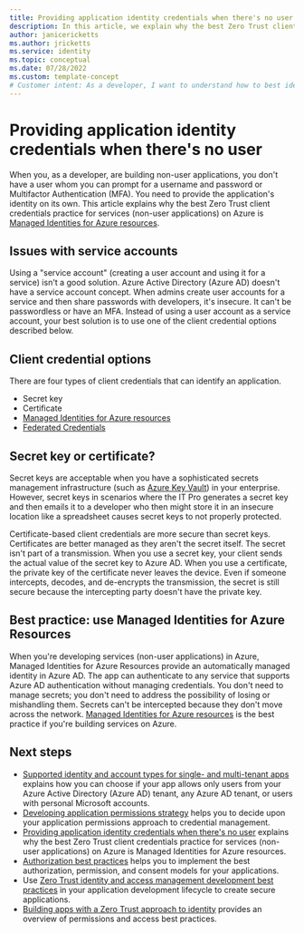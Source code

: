 ```yaml
---
title: Providing application identity credentials when there's no user
description: In this article, we explain why the best Zero Trust client credentials practice for services (non-user applications) on Azure is Managed Identities for Azure Resources.
author: janicericketts
ms.author: jricketts
ms.service: identity
ms.topic: conceptual
ms.date: 07/28/2022
ms.custom: template-concept
# Customer intent: As a developer, I want to understand how to best identify non-user applications so that I can address the guiding principles of Zero Trust.
---
```

# Providing application identity credentials when there's no user

When you, as a developer, are building non-user applications, you don't have a user whom you can prompt for a username and password or Multifactor Authentication (MFA). You need to provide the application's identity on its own. This article explains why the best Zero Trust client credentials practice for services (non-user applications) on Azure is [Managed Identities for Azure resources](/azure/active-directory/managed-identities-azure-resources/overview-for-developers?tabs=portal%2Cdotnet).

## Issues with service accounts

Using a "service account" (creating a user account and using it for a service) isn't a good solution. Azure Active Directory (Azure AD) doesn't have a service account concept. When admins create user accounts for a service and then share passwords with developers, it's insecure. It can't be passwordless or have an MFA. Instead of using a user account as a service account, your best solution is to use one of the client credential options described below.

## Client credential options

There are four types of client credentials that can identify an application.

- Secret key
- Certificate
- [Managed Identities for Azure resources](/azure/active-directory/managed-identities-azure-resources/overview-for-developers?tabs=portal%2Cdotnet)
- [Federated Credentials](/azure/active-directory/develop/workload-identity-federation)

## Secret key or certificate?

Secret keys are acceptable when you have a sophisticated secrets management infrastructure (such as [Azure Key Vault](/azure/key-vault/general/overview)) in your enterprise. However, secret keys in scenarios where the IT Pro generates a secret key and then emails it to a developer who then might store it in an insecure location like a spreadsheet causes secret keys to not properly protected.

Certificate-based client credentials are more secure than secret keys. Certificates are better managed as they aren't the secret itself. The secret isn't part of a transmission. When you use a secret key, your client sends the actual value of the secret key to Azure AD. When you use a certificate, the private key of the certificate never leaves the device. Even if someone intercepts, decodes, and de-encrypts the transmission, the secret is still secure because the intercepting party doesn't have the private key.

## Best practice: use Managed Identities for Azure Resources

When you're developing services (non-user applications) in Azure, Managed Identities for Azure Resources provide an automatically managed identity in Azure AD. The app can authenticate to any service that supports Azure AD authentication without managing credentials. You don't need to manage secrets; you don't need to address the possibility of losing or mishandling them. Secrets can't be intercepted because they don't move across the network. [Managed Identities for Azure resources](/azure/active-directory/managed-identities-azure-resources/overview-for-developers?tabs=portal%2Cdotnet) is the best practice if you're building services on Azure.

## Next steps

- [Supported identity and account types for single- and multi-tenant apps](identity-supported-account-types.md) explains how you can choose if your app allows only users from your Azure Active Directory (Azure AD) tenant, any Azure AD tenant, or users with personal Microsoft accounts.
- [Developing application permissions strategy](developer-strategy-application-permissions.md) helps you to decide upon your application permissions approach to credential management.
- [Providing application identity credentials when there's no user](identity-non-user-applications.md) explains why the best Zero Trust client credentials practice for services (non-user applications) on Azure is Managed Identities for Azure resources.
- [Authorization best practices](developer-strategy-authorization-best-practices.md) helps you to implement the best authorization, permission, and consent models for your applications.
- Use [Zero Trust identity and access management development best practices](identity-iam-development-best-practices.md) in your application development lifecycle to create secure applications.
- [Building apps with a Zero Trust approach to identity](identity.md) provides an overview of permissions and access best practices.

